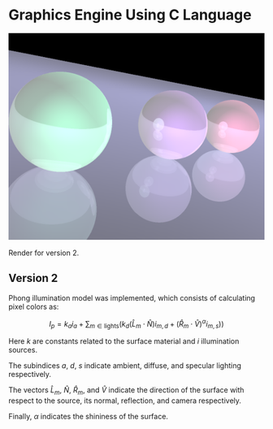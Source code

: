 # Graphics Engine Using C Language
![Spheres Render](image/spheres.PNG)

Render for version 2.

## Version 2
Phong illumination model was implemented, which consists of calculating pixel colors as:

```math
I_p = k_ai_a+\sum_{m\in \text{lights}}\left( k_d(\hat{L}_m\cdot\hat{N}) i_{m,d} + (\hat{R}_m\cdot\hat{V})^\alpha i_{m,s}) \right)
```
Here $k$ are constants related to the surface material and $i$ illumination sources.

The subindices $a$, $d$, $s$ indicate ambient, diffuse, and specular lighting respectively.

The vectors $\hat{L}_m$, $\hat{N}$, $\hat{R}_m$, and $\hat{V}$ indicate the direction of the surface with respect to the source, its normal, reflection, and camera respectively.

Finally, $\alpha$ indicates the shininess of the surface.
